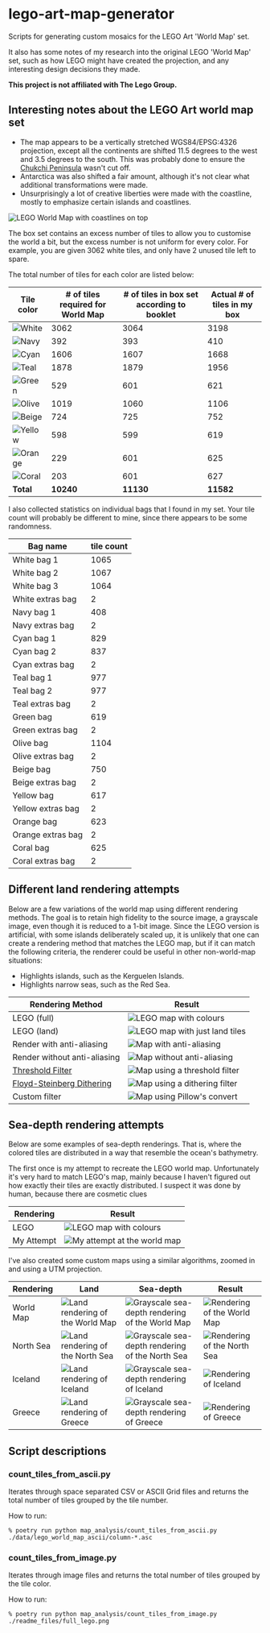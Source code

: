 # lego-art-map-generator

Scripts for generating custom mosaics for the LEGO Art 'World Map' set.

It also has some notes of my research into the original LEGO 'World Map' set,
such as how LEGO might have created the projection, and any interesting design
decisions they made.

**This project is not affiliated with The Lego Group.**

## Interesting notes about the LEGO Art world map set

* The map appears to be a vertically stretched WGS84/EPSG:4326 projection,
  except all the continents are shifted 11.5 degrees to the west and 3.5 degrees
  to the south. This was probably done to ensure the
  [Chukchi Peninsula][chukchi-peninsula] wasn't cut off.
* Antarctica was also shifted a fair amount, although it's not clear what
  additional transformations were made.
* Unsurprisingly a lot of creative liberties were made with the coastline,
  mostly to emphasize certain islands and coastlines.

![LEGO World Map with coastlines on top](world-map-with-coastlines.png)

[chukchi-peninsula]: https://en.wikipedia.org/wiki/Chukchi_Peninsula

The box set contains an excess number of tiles to allow you to customise the
world a bit, but the excess number is not uniform for every color. For example,
you are given 3062 white tiles, and only have 2 unused tile left to spare.

The total number of tiles for each color are listed below:

| Tile color | # of tiles required for World Map | # of tiles in box set according to booklet | Actual # of tiles in my box |
|----------------------------------------------------------------|------|------|------|
| ![White](https://img.shields.io/badge/-White-rgb(255,255,255))             | 3062 | 3064 | 3198 |
| ![Navy](https://img.shields.io/badge/-Navy-rgb(0,53,91))       |  392 |  393 |  410 |
| ![Cyan](https://img.shields.io/badge/-Cyan-rgb(19,183,210))    | 1606 | 1607 | 1668 |
| ![Teal](https://img.shields.io/badge/-Teal-rgb(0,153,150))     | 1878 | 1879 | 1956 |
| ![Green](https://img.shields.io/badge/-Green-rgb(0,161,55))    |  529 |  601 |  621 |
| ![Olive](https://img.shields.io/badge/-Olive-rgb(162,197,16))  | 1019 | 1060 | 1106 |
| ![Beige](https://img.shields.io/badge/-Beige-rgb(226,202,144)) |  724 |  725 |  752 |
| ![Yellow](https://img.shields.io/badge/-Yellow-rgb(248,172,0)) |  598 |  599 |  619 |
| ![Orange](https://img.shields.io/badge/-Orange-rgb(238,117,0)) |  229 |  601 |  625 |
| ![Coral](https://img.shields.io/badge/-Coral-rgb(237,106,112)) |  203 |  601 |  627 |
| **Total** | **10240** | **11130** | **11582** |

I also collected statistics on individual bags that I found in my set.
Your tile count will probably be different to mine, since there appears to be
some randomness.

| Bag name | tile count |
|---|---|
| White bag 1 | 1065 |
| White bag 2 | 1067 |
| White bag 3 | 1064 |
| White extras bag | 2 |
| Navy bag 1 | 408 |
| Navy extras bag | 2 |
| Cyan bag 1 | 829 |
| Cyan bag 2 | 837 |
| Cyan extras bag | 2 |
| Teal bag 1 | 977 |
| Teal bag 2 | 977 |
| Teal extras bag | 2 |
| Green bag | 619 |
| Green extras bag | 2 |
| Olive bag | 1104 |
| Olive extras bag | 2 |
| Beige bag | 750 |
| Beige extras bag | 2 |
| Yellow bag | 617 |
| Yellow extras bag | 2 |
| Orange bag | 623 |
| Orange extras bag | 2 |
| Coral bag | 625 |
| Coral extras bag | 2 |

## Different land rendering attempts

Below are a few variations of the world map using different rendering methods.
The goal is to retain high fidelity to the source image, a grayscale image,
even though it is reduced to a 1-bit image.
Since the LEGO version is artificial, with some islands deliberately scaled up,
it is unlikely that one can create a rendering method that matches the LEGO
map, but if it can match the following criteria, the renderer could be useful
in other non-world-map situations:

* Highlights islands, such as the Kerguelen Islands.
* Highlights narrow seas, such as the Red Sea.

| Rendering Method | Result |
|----|----|
| LEGO (full) | ![LEGO map with colours](readme_files/full_lego_x3.png) |
| LEGO (land) | ![LEGO map with just land tiles](readme_files/land_lego_x3.png) |
| Render with anti-aliasing | ![Map with anti-aliasing](readme_files/land_grayscale_x3.png) |
| Render without anti-aliasing | ![Map without anti-aliasing](readme_files/land_aliased_x3.png) |
| [Threshold Filter] | ![Map using a threshold filter](readme_files/land_threshold_x3.png) |
| [Floyd-Steinberg Dithering] | ![Map using a dithering filter](readme_files/land_dither_x3.png) |
| Custom filter | ![Map using Pillow's convert](readme_files/land_custom_x3.png) |

[Cairo]: https://www.cairographics.org
[Threshold Filter]: https://en.wikipedia.org/wiki/Thresholding_(image_processing)
[Floyd-Steinberg Dithering]: https://en.wikipedia.org/wiki/Floyd–Steinberg_dithering

## Sea-depth rendering attempts

Below are some examples of sea-depth renderings. That is, where the colored
tiles are distributed in a way that resemble the ocean's bathymetry.

The first once is my attempt to recreate the LEGO world map. Unfortunately it's
very hard to match LEGO's map, mainly because I haven't figured out how exactly
their tiles are exactly distributed.
I suspect it was done by human, because there are cosmetic clues

| Rendering | Result |
|------|------------|
| LEGO | ![LEGO map with colours](readme_files/full_lego_x3.png) |
| My Attempt | ![My attempt at the world map](readme_files/full_custom_x3.png) |

I've also created some custom maps using a similar algorithms, zoomed in and
using a UTM projection.

| Rendering | Land                                                                    | Sea-depth                                                                              | Result                                                            |
|-----------|-------------------------------------------------------------------------|----------------------------------------------------------------------------------------|-------------------------------------------------------------------|
| World Map | ![Land rendering of the World Map](readme_files/land_custom_x3.png) | ![Grayscale sea-depth rendering of the World Map](readme_files/depth_custom_x3.png)    | ![Rendering of the World Map](readme_files/full_custom_x3.png)    |
| North Sea | ![Land rendering of the North Sea](readme_files/land_north_sea_x3.png)  | ![Grayscale sea-depth rendering of the North Sea](readme_files/depth_north_sea_x3.png) | ![Rendering of the North Sea](readme_files/full_north_sea_x3.png) |
| Iceland   | ![Land rendering of Iceland](readme_files/land_iceland_x3.png)          | ![Grayscale sea-depth rendering of Iceland](readme_files/depth_iceland_x3.png)         | ![Rendering of Iceland](readme_files/full_iceland_x3.png)         |  
| Greece    | ![Land rendering of Greece](readme_files/land_greece_x3.png)            | ![Grayscale sea-depth rendering of Greece](readme_files/depth_greece_x3.png)           | ![Rendering of Greece](readme_files/full_greece_x3.png)           |

## Script descriptions

### count_tiles_from_ascii.py

Iterates through space separated CSV or ASCII Grid files and returns the total
number of tiles grouped by the tile number.  

How to run:

```console
% poetry run python map_analysis/count_tiles_from_ascii.py ./data/lego_world_map_ascii/column-*.asc
```

### count_tiles_from_image.py

Iterates through image files and returns the total number of tiles grouped by
the tile color.  

How to run:

```console
% poetry run python map_analysis/count_tiles_from_image.py ./readme_files/full_lego.png
```
